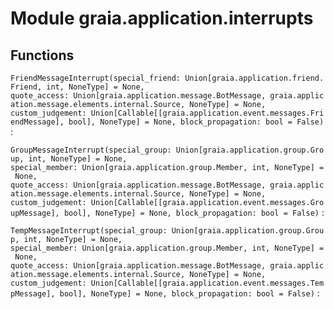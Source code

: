 Module graia.application.interrupts
===================================

Functions
---------

    
`FriendMessageInterrupt(special_friend: Union[graia.application.friend.Friend, int, NoneType] = None, quote_access: Union[graia.application.message.BotMessage, graia.application.message.elements.internal.Source, NoneType] = None, custom_judgement: Union[Callable[[graia.application.event.messages.FriendMessage], bool], NoneType] = None, block_propagation: bool = False)`
:   

    
`GroupMessageInterrupt(special_group: Union[graia.application.group.Group, int, NoneType] = None, special_member: Union[graia.application.group.Member, int, NoneType] = None, quote_access: Union[graia.application.message.BotMessage, graia.application.message.elements.internal.Source, NoneType] = None, custom_judgement: Union[Callable[[graia.application.event.messages.GroupMessage], bool], NoneType] = None, block_propagation: bool = False)`
:   

    
`TempMessageInterrupt(special_group: Union[graia.application.group.Group, int, NoneType] = None, special_member: Union[graia.application.group.Member, int, NoneType] = None, quote_access: Union[graia.application.message.BotMessage, graia.application.message.elements.internal.Source, NoneType] = None, custom_judgement: Union[Callable[[graia.application.event.messages.TempMessage], bool], NoneType] = None, block_propagation: bool = False)`
: